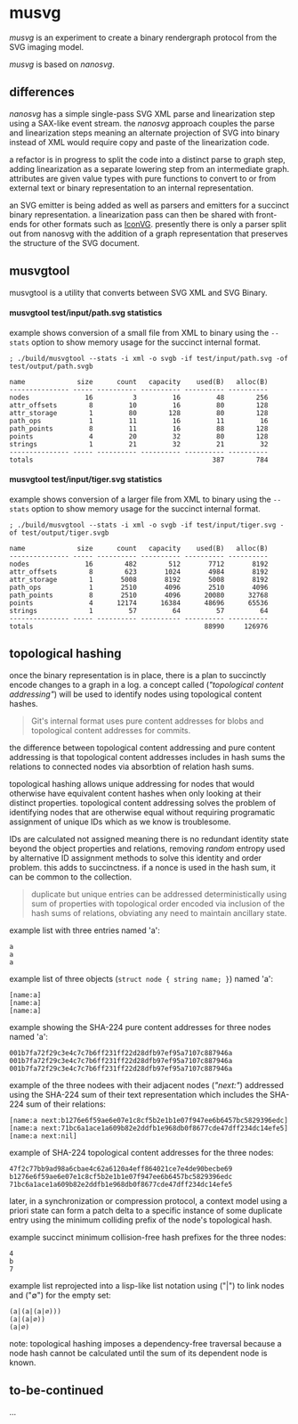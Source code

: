 # musvg

_musvg_ is an experiment to create a binary rendergraph protocol from the
SVG imaging model.

_musvg_ is based on _nanosvg_.

## differences

_nanosvg_ has a simple single-pass SVG XML parse and linearization step
using a SAX-like event stream. the _nanosvg_ approach couples the parse and
linearization steps meaning an alternate projection of SVG into binary
instead of XML would require copy and paste of the linearization code.

a refactor is in progress to split the code into a distinct parse to graph
step, adding linearization as a separate lowering step from an intermediate
graph. attributes are given value types with pure functions to convert to or
from external text or binary representation to an internal representation.

an SVG emitter is being added as well as parsers and emitters for a succinct
binary representation. a linearization pass can then be shared with front-ends
for other formats such as [IconVG](https://github.com/google/iconvg/).
presently there is only a parser split out from nanosvg with the addition
of a graph representation that preserves the structure of the SVG document.

## musvgtool

musvgtool is a utility that converts between SVG XML and SVG Binary.

#### musvgtool test/input/path.svg statistics

example shows conversion of a small file from XML to binary using the
`--stats` option to show memory usage for the succinct internal format.

```
; ./build/musvgtool --stats -i xml -o svgb -if test/input/path.svg -of test/output/path.svgb

name             size      count   capacity    used(B)   alloc(B)
--------------- ----- ---------- ---------- ---------- ----------
nodes              16          3         16         48        256
attr_offsets        8         10         16         80        128
attr_storage        1         80        128         80        128
path_ops            1         11         16         11         16
path_points         8         11         16         88        128
points              4         20         32         80        128
strings             1         21         32         21         32
--------------- ----- ---------- ---------- ---------- ----------
totals                                             387        784
```

#### musvgtool test/input/tiger.svg statistics

example shows conversion of a larger file from XML to binary using the
`--stats` option to show memory usage for the succinct internal format.

```
; ./build/musvgtool --stats -i xml -o svgb -if test/input/tiger.svg -of test/output/tiger.svgb

name             size      count   capacity    used(B)   alloc(B)
--------------- ----- ---------- ---------- ---------- ----------
nodes              16        482        512       7712       8192
attr_offsets        8        623       1024       4984       8192
attr_storage        1       5008       8192       5008       8192
path_ops            1       2510       4096       2510       4096
path_points         8       2510       4096      20080      32768
points              4      12174      16384      48696      65536
strings             1         57         64         57         64
--------------- ----- ---------- ---------- ---------- ----------
totals                                           88990     126976
```


## topological hashing

once the binary representation is in place, there is a plan to succinctly
encode changes to a graph in a log. a concept called (_"topological content
addressing"_) will be used to identify nodes using topological content hashes.

> Git's internal format uses pure content addresses for blobs and
> topological content addresses for commits.

the difference between topological content addressing and pure content
addressing is that topological content addresses includes in hash sums
the relations to connected nodes via absorbtion of relation hash sums.

topological hashing allows unique addressing for nodes that would otherwise
have equivalent content hashes when only looking at their distinct properties.
topological content addressing solves the problem of identifying nodes that
are otherwise equal without requiring programatic assignment of unique IDs
which as we know is troublesome.

IDs are calculated not assigned meaning there is no redundant identity state
beyond the object properties and relations, removing _random_ entropy used
by alternative ID assignment methods to solve this identity and order problem.
this adds to succinctness. if a nonce is used in the hash sum, it can be
common to the collection.

> duplicate but unique entries can be addressed deterministically using
> sum of properties with topological order encoded via inclusion of the
> hash sums of relations, obviating any need to maintain ancillary state.

example list with three entries named 'a':

```
a
a
a
```

example list of three objects (`struct node { string name; }`) named 'a':


```
[name:a]
[name:a]
[name:a]
```

example showing the SHA-224 pure content addresses for three nodes named 'a':

```
001b7fa72f29c3e4c7c7b6ff231ff22d28dfb97ef95a7107c887946a
001b7fa72f29c3e4c7c7b6ff231ff22d28dfb97ef95a7107c887946a
001b7fa72f29c3e4c7c7b6ff231ff22d28dfb97ef95a7107c887946a
```

example of the three nodees with their adjacent nodes (_"next:"_) addressed
using the SHA-224 sum of their text representation which includes the SHA-224
sum of their relations:

```
[name:a next:b1276e6f59ae6e07e1c8cf5b2e1b1e07f947ee6b6457bc5829396edc]
[name:a next:71bc6a1ace1a609b82e2ddfb1e968db0f8677cde47dff234dc14efe5]
[name:a next:nil]
```

example of SHA-224 topological content addresses for the three nodes:

```
47f2c77bb9ad98a6cbae4c62a6120a4eff864021ce7e4de90becbe69
b1276e6f59ae6e07e1c8cf5b2e1b1e07f947ee6b6457bc5829396edc
71bc6a1ace1a609b82e2ddfb1e968db0f8677cde47dff234dc14efe5
```

later, in a synchronization or compression protocol, a context model using
a priori state can form a patch delta to a specific instance of some duplicate
entry using the minimum colliding prefix of the node's topological hash.

example succinct minimum collision-free hash prefixes for the three nodes:

```
4
b
7
```

example list reprojected into a lisp-like list notation using ("|") to
link nodes and ("∅") for the empty set:

```
(a|(a|(a|∅)))
(a|(a|∅))
(a|∅)
```

note: topological hashing imposes a dependency-free traversal because a node
hash cannot be calculated until the sum of its dependent node is known.

## to-be-continued

...